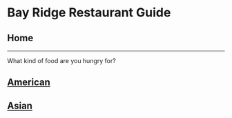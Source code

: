 # Bay Ridge Restaurant Guide
## Home
---
What kind of food are you hungry for?
## [American](american/american.md)
## [Asian](asian)